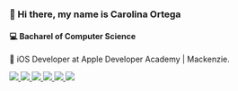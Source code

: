 ### 👋 Hi there, my name is Carolina Ortega
#### 💻 Bacharel of Computer Science
📱 iOS Developer at Apple Developer Academy | Mackenzie.

<p align="left">
    <a href="https://www.linkedin.com/in/carolina-garcia-ortega/">
        <img src="https://img.shields.io/badge/Linkedin-%230077B5.svg?logo=linkedin&logoColor=white" />
    </a>
        <a href="https://perfect-piccolo-bfc.notion.site/Carolina-Garcia-Ortega-8874c2821f314341a151633cf68dbc3e">
        <img src="https://img.shields.io/badge/Portfolio-%23000000.svg?logo=notion&logoColor=white" />
    </a>
    <a href = "mailto:cahhortega@outlook.com">
        <img src="https://img.shields.io/badge/Microsoft_Outlook-0078D4?logo=microsoft-outlook&logoColor=white" target="_blank">
    </a>
    <a href="https://www.instagram.com/cahhortega/">
        <img src="https://img.shields.io/badge/Instagram-%23E4405F.svg?logo=Instagram&logoColor=white" />
    </a>
    <a href="https://www.facebook.com/cahh.ortega">
        <img src="https://img.shields.io/badge/Facebook-%231877F2.svg?logo=Facebook&logoColor=white" />
    </a>
    <a href="https://medium.com/@cahhortega">
        <img src="https://img.shields.io/badge/Medium-12100E?logo=medium&logoColor=white" />
    </a>
</p>
<!-- <p>
    <div>  
    <a href="https://github.com/cahhortega">
    <img height="140em" src="https://github-readme-stats.vercel.app/api/top-langs/?username=cahhortega&layout=compact&langs_count=7&theme=dracula"/>
    <img height="140em" src="https://github-readme-stats.vercel.app/api?username=cahhortega&show_icons=true&theme=dracula&include_all_commits=true&count_private=true"/>
    </div>
</p> -->
    

